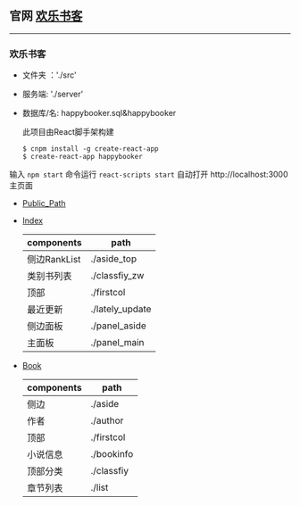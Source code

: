 ## 官网 [欢乐书客](https://www.hbooker.com/)
---
### 欢乐书客

* 文件夹 ：'./src'
* 服务端: './server'
* 数据库/名: happybooker.sql&happybooker

    此项目由React脚手架构建

    ```
    $ cnpm install -g create-react-app
    $ create-react-app happybooker
    ```

输入 `npm start` 命令运行 `react-scripts start`  自动打开 http://localhost:3000 主页面

- [Public_Path](https://github.com/CSOneSevenZeroOne/happybooker/tree/master/public)

- [Index](https://github.com/CSOneSevenZeroOne/happybooker/tree/master/src/components/index)

    |components|path|
    |-|-|
    |侧边RankList|./aside_top|
    |类别书列表|./classfiy_zw|
    |顶部|./firstcol|
    |最近更新|./lately_update|
    |侧边面板|./panel_aside|
    |主面板|./panel_main|

- [Book](https://github.com/CSOneSevenZeroOne/happybooker/tree/master/src/components/book)

    |components|path|
    |-|-|
    |侧边|./aside|
    |作者|./author|
    |顶部|./firstcol|
    |小说信息|./bookinfo|
    |顶部分类|./classfiy|
    |章节列表|./list|

